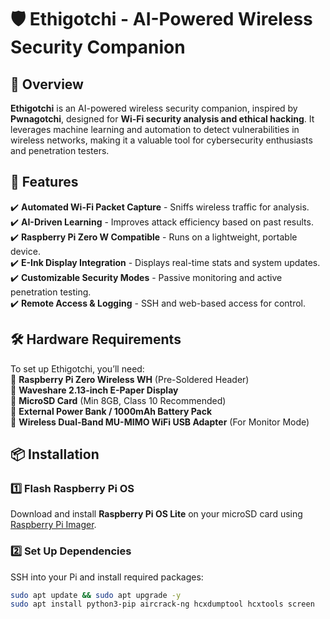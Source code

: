 # 🛡️ Ethigotchi - AI-Powered Wireless Security Companion  

## 📌 Overview  
**Ethigotchi** is an AI-powered wireless security companion, inspired by **Pwnagotchi**, designed for **Wi-Fi security analysis and ethical hacking**. It leverages machine learning and automation to detect vulnerabilities in wireless networks, making it a valuable tool for cybersecurity enthusiasts and penetration testers.  

## 🚀 Features  
✔️ **Automated Wi-Fi Packet Capture** - Sniffs wireless traffic for analysis.  
✔️ **AI-Driven Learning** - Improves attack efficiency based on past results.  
✔️ **Raspberry Pi Zero W Compatible** - Runs on a lightweight, portable device.  
✔️ **E-Ink Display Integration** - Displays real-time stats and system updates.  
✔️ **Customizable Security Modes** - Passive monitoring and active penetration testing.  
✔️ **Remote Access & Logging** - SSH and web-based access for control.  

## 🛠️ Hardware Requirements  
To set up Ethigotchi, you’ll need:  
🔹 **Raspberry Pi Zero Wireless WH** (Pre-Soldered Header)  
🔹 **Waveshare 2.13-inch E-Paper Display**  
🔹 **MicroSD Card** (Min 8GB, Class 10 Recommended)  
🔹 **External Power Bank / 1000mAh Battery Pack**  
🔹 **Wireless Dual-Band MU-MIMO WiFi USB Adapter** (For Monitor Mode)  

## 📦 Installation  
### 1️⃣ **Flash Raspberry Pi OS**  
Download and install **Raspberry Pi OS Lite** on your microSD card using [Raspberry Pi Imager](https://www.raspberrypi.org/software/).  

### 2️⃣ **Set Up Dependencies**  
SSH into your Pi and install required packages:  
```bash
sudo apt update && sudo apt upgrade -y
sudo apt install python3-pip aircrack-ng hcxdumptool hcxtools screen
